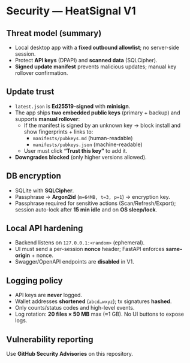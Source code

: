 # Security — HeatSignal V1

## Threat model (summary)
- Local desktop app with a **fixed outbound allowlist**; no server-side session.
- Protect **API keys** (DPAPI) and **scanned data** (SQLCipher).
- **Signed update manifest** prevents malicious updates; manual key rollover confirmation.

## Update trust
- `latest.json` is **Ed25519-signed** with **minisign**.
- The app ships **two embedded public keys** (primary + backup) and supports **manual rollover**:
  - If the manifest is signed by an unknown key → block install and show fingerprints + links to:
    - `manifests/pubkeys.md` (human-readable)
    - `manifests/pubkeys.json` (machine-readable)
  - User must click **“Trust this key”** to add it.
- **Downgrades blocked** (only higher versions allowed).

## DB encryption
- SQLite with **SQLCipher**.
- Passphrase → **Argon2id** (`m=64MB, t=3, p=1`) → encryption key.
- Passphrase required for sensitive actions (Scan/Refresh/Export); session auto-lock after **15 min idle** and on **OS sleep/lock**.

## Local API hardening
- Backend listens on `127.0.0.1:<random>` (ephemeral).
- UI must send a per-session **nonce** header; FastAPI enforces **same-origin** + nonce.
- Swagger/OpenAPI endpoints are **disabled** in V1.

## Logging policy
- API keys are **never** logged.
- Wallet addresses **shortened** (`abcd…wxyz`); tx signatures **hashed**.
- Only counts/status codes and high-level events.
- Log rotation: **20 files × 50 MB** max (≈1 GB). No UI buttons to expose logs.

## Vulnerability reporting
Use **GitHub Security Advisories** on this repository.
